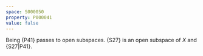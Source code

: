 ```yaml
---
space: S000050
property: P000041
value: false
---
```


Being {P41} passes to open subspaces. {S27} is an open subspace of $X$ and
{S27|P41}.
